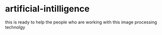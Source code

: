 # artificial-intilligence
this is ready to help the people who are working with this image processing technolgy
